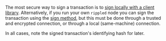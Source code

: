 The most secure way to sign a transaction is to [sign locally with a client library](secure-signing.html#local-signing-example). Alternatively, if you run your own `rippled` node you can sign the transaction using the [sign method](sign.html), but this must be done through a trusted and encrypted connection, or through a local (same-machine) connection.

In all cases, note the signed transaction's identifying hash for later.
